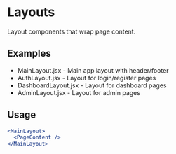 # Layouts

Layout components that wrap page content.

## Examples
- MainLayout.jsx - Main app layout with header/footer
- AuthLayout.jsx - Layout for login/register pages
- DashboardLayout.jsx - Layout for dashboard pages
- AdminLayout.jsx - Layout for admin pages

## Usage
```jsx
<MainLayout>
  <PageContent />
</MainLayout>
```
